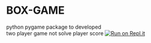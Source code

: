 # BOX-GAME
python pygame package to developed  
two player game
not solve player score
[![Run on Repl.it](https://repl.it/badge/github/vetriselva/BOX-GAME)](https://repl.it/github/vetriselva/BOX-GAME)